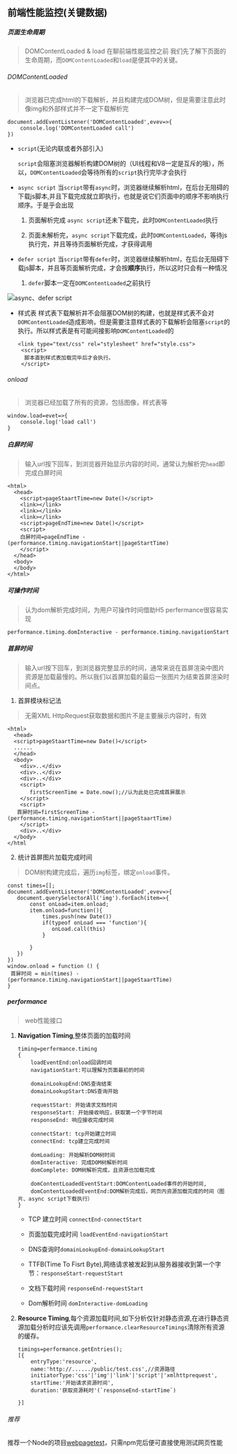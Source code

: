 ## 前端性能监控(关键数据)


##### 页面生命周期
> DOMContentLoaded & load
在聊前端性能监控之前 我们先了解下页面的生命周期，而`DOMContentLoaded`和`load`是便其中的关键。

###### DOMContentLoaded
> 浏览器已完成html的下载解析，并且构建完成DOM树，但是需要注意此时像img和外部样式并不一定下载解析完
```
document.addEventListener('DOMContentLoaded',evev=>{
    console.log('DOMContentLoaded call')
})
```

* `script`(无论内联或者外部引入)
   
  `script`会阻塞浏览器解析构建DOM树的（UI线程和V8一定是互斥的哦），所以，`DOMContentLoaded`会等待所有的`script`执行完毕才会执行    

* `async script`
  当`script`带有`async`时，浏览器继续解析html，在后台无阻碍的下载js脚本,并且下载完成就立即执行，也就是说它们页面中的顺序不影响执行顺序。于是乎会出现
     1. 页面解析完成 `async script`还未下载完，此时`DOMContentLoaded`执行
     
     2. 页面未解析完，`async script`下载完成，此时`DOMContentLoaded`，等待js执行完，并且等待页面解析完成，才获得调用

* `defer script`
   当`script`带有`defer`时，浏览器继续解析html，在后台无阻碍下载js脚本，并且等页面解析完成，才会按**顺序**执行，所以这时只会有一种情况
    1.  `defer`脚本一定在`DOMContentLoaded`之前执行


![async、defer script ](https://github.com/luyufa/NodeLearning/blob/master/browser/perfermance1.png)


* 样式表
  样式表下载解析并不会阻塞DOM树的构建，也就是样式表不会对`DOMContentLoaded`造成影响，但是需要注意样式表的下载解析会阻塞`script`的执行。所以样式表是有可能间接影响`DOMContentLoaded`的
  
  ```
  <link type="text/css" rel="stylesheet" href="style.css">
   <script>
    脚本直到样式表加载完毕后才会执行。
   </script>
  ```
  
  
###### onload
> 浏览器已经加载了所有的资源，包括图像，样式表等

```
window.load=evet=>{
    console.log('load call')
}
```


##### 白屏时间
> 输入url按下回车，到浏览器开始显示内容的时间，通常认为解析完`head`即完成白屏时间

```
<html>
  <head>
    <script>pageStaartTime=new Date()</script>
    <link></link>
    <link></link>
    <link></link>
    <script>pageEndTime=new Date()</script>
    <script>
    白屏时间=pageEndTime - (performance.timing.navigationStart||pageStartTime)
    </script>
  </head>
  <body>
  </body>
</html>
```

##### 可操作时间
> 认为dom解析完成时间，为用户可操作时间借助H5 perfermance很容易实现

```
performance.timing.domInteractive - performance.timing.navigationStart
```


##### 首屏时间
> 输入url按下回车，到浏览器完整显示的时间，通常来说在首屏渲染中图片资源是加载最慢的。所以我们以首屏加载的最后一张图片为结束首屏渲染时间点。


 1. 首屏模块标记法
 > 无需XML HttpRequest获取数据和图片不是主要展示内容时，有效

 ```
 <html>
   <head>
   <script>pageStaartTime=new Date()</script>
   ......
   </head>
   <body>
     <div>..</div>
     <div>..</div>
     <div>..</div>
     <script>
        firstScreenTime = Date.now();//认为此处已完成首屏展示
     </script>
     <script>
    首屏时间=firstScreenTime - (performance.timing.navigationStart||pageStaartTime)
     </script>
     <div>..</div>
   </body>
 </html
 ```
 
 2. 统计首屏图片加载完成时间
 > DOM树构建完成后，遍历`img`标签，绑定`onload`事件。

 ```
 const times=[];
 document.addEventListener('DOMContentLoaded',evev=>{
    document.querySelectorAll('img').forEach(item=>{
        const onLoad=item.onload;
        item.onload=function(){
            times.push(new Date())
            if(typeof onLoad === 'function'){
               onLoad.call(this) 
            }
           
        }
    })
})
 window.onload = function () {
  首屏时间 = min(times) -(performance.timing.navigationStart||pageStaartTime)
}
 ```
 

##### performance
> web性能接口

  1. **Navigation Timing**,整体页面的加载时间
     ```
     timing=perfermance.timing
     {
         loadEventEnd:onload回调时间
         navigationStart:可以理解为页面最初的时间
         
         domainLookupEnd:DNS查询结束
         domainLookupStart:DNS查询开始
         
         requestStart: 开始请求文档时间
         responseStart: 开始接收响应，获取第一个字节时间
         responseEnd: 响应接收完成时间
         
         connectStart: tcp开始建立时间
         connectEnd: tcp建立完成时间
         
         domLoading: 开始解析DOM树时间
         domInteractive: 完成DOM树解析时间
         domComplete: DOM树解析完成，且资源也加载完成
         
         domContentLoadedEventStart:DOMContentLoaded事件的开始时间,
         domContentLoadedEventEnd:DOM解析完成后，网页内资源加载完成的时间（图片、async script下载执行）
     }
     ```
     * TCP 建立时间 `connectEnd-connectStart`
     
     * 页面加载完成时间 `loadEventEnd-navigationStart`
     
     * DNS查询时`domainLookupEnd-domainLookupStart`
     
     * TTFB(Time To Fisrt Byte),网络请求被发起到从服务器接收到第一个字节：`responseStart-requestStart`
     
     * 文档下载时间 `responseEnd-requestStart`
     
     * Dom解析时间 `domInteractive-domLoading`


  2. **Resource Timing**,每个资源加载时间,如下分析仅针对静态资源,在进行静态资源加载分析时应该先调用`performance.clearResourceTimings`清除所有资源的缓存。
     ```
     timings=performance.getEntries();
     [{
         entryType:'resource',
         name:'http://....../public/test.css',//资源路径
         initiatorType:'css'|'img'|'link'|'script'|'xmlhttprequest',
         startTime:'开始请求资源时间',
         duration:'获取资源耗时'(`responseEnd-startTime`)
         
     }]
     ```
     
     
     
###### 推荐
推荐一个Node的项目[webpagetest](https://github.com/marcelduran/webpagetest-api)，只需npm完后便可直接使用测试网页性能